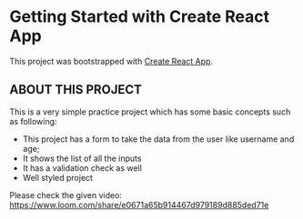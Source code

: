 # Getting Started with Create React App

This project was bootstrapped with [Create React App](https://github.com/facebook/create-react-app).

## ABOUT THIS PROJECT

This is a very simple practice project which has some basic concepts such as following:
 - This project has a form to take the data from the user like username and age;
 - It shows the list of all the inputs
 - It has a validation check as well
 - Well styled project

Please check the given video:
https://www.loom.com/share/e0671a65b914467d979189d885ded71e
